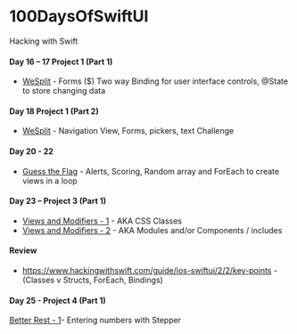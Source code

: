 # 100DaysOfSwiftUI
Hacking with Swift


#### Day 16 – 17 Project 1 (Part 1)
 - [WeSplit](https://github.com/HelloMartynPalmer/100DaysOfSwiftUI/tree/master/WeSplit) - Forms ($) Two way Binding for user interface controls, @State to store changing data
 
#### Day 18 Project 1 (Part 2)
 - [WeSplit](https://github.com/HelloMartynPalmer/100DaysOfSwiftUI/tree/master/WeSplit%20Challenge) - Navigation View, Forms, pickers, text Challenge


#### Day 20 - 22
 - [Guess the Flag](https://github.com/HelloMartynPalmer/100DaysOfSwiftUI/tree/master/GuessTheFlag) - Alerts, Scoring, Random array and ForEach to create views in a loop 


#### Day 23 – Project 3 (Part 1)
 - [Views and Modifiers - 1](https://github.com/HelloMartynPalmer/100DaysOfSwiftUI/tree/master/ViewsAndModifiers) - AKA CSS Classes
 - [Views and Modifiers - 2](https://github.com/HelloMartynPalmer/100DaysOfSwiftUI/tree/master/ViewsAndModifiersPart2) - AKA Modules and/or Components / includes

#### Review
 - https://www.hackingwithswift.com/guide/ios-swiftui/2/2/key-points - (Classes v Structs, ForEach, Bindings)
 
 
#### Day 25 - Project 4 (Part 1)

 [Better Rest - 1](https://github.com/HelloMartynPalmer/100DaysOfSwiftUI/tree/master/BetterRest)- Entering numbers with Stepper

 
 
